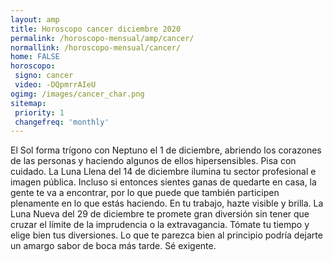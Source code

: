 ```yaml
---
layout: amp
title: Horoscopo cancer diciembre 2020 
permalink: /horoscopo-mensual/amp/cancer/
normallink: /horoscopo-mensual/cancer/
home: FALSE
horoscopo:
 signo: cancer
 video: -DQpmrrAIeU
ogimg: /images/cancer_char.png
sitemap:
 priority: 1
 changefreq: 'monthly'
---
```



El Sol forma trígono con Neptuno el 1 de diciembre, abriendo los corazones de las personas y haciendo algunos de ellos hipersensibles. Pisa con cuidado. La Luna Llena del 14 de diciembre ilumina tu sector profesional e imagen pública. Incluso si entonces sientes ganas de quedarte en casa, la gente te va a encontrar, por lo que puede que también participen plenamente en lo que estás haciendo. En tu trabajo, hazte visible y brilla. La Luna Nueva del 29 de diciembre te promete gran diversión sin tener que cruzar el límite de la imprudencia o la extravagancia. Tómate tu tiempo y elige bien tus diversiones. Lo que te parezca bien al principio podría dejarte un amargo sabor de boca más tarde. Sé exigente.